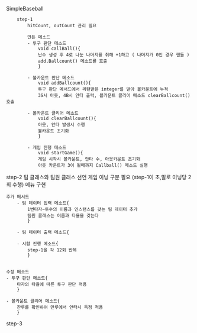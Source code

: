 SimpleBaseball
        
        step-1
            hitCount, outCount 관리 필요
        
            만든 메소드
            - 투구 판단 메소드
                void callBall(){
                난수 생성 후 4로 나눈 나머지를 취해 +1하고 ( 나머지가 0인 경우 핸들 )
                add.Ballcount() 메소드를 호출
                }  
                
            - 볼카운트 판단 메소드 
                void addBallcount(){
                투구 판단 메서드에서 리턴받은 integer를 받아 볼카운트에 누적
                3S시 아웃, 4B시 안타 출력, 볼카운트 클리어 메소드 clearBallcount() 호출
                
            - 볼카운트 클리어 메소드
                void clearBallcount(){
                아웃, 안타 발생시 수행
                볼카운트 초기화
                }
                
            - 게임 진행 메소드
                void startGame(){
                게임 시작시 볼카운트, 안타 수, 아웃카운트 초기화
                아웃 카운트가 3이 될때까지 Callball() 메소드 실행
                
step-2
    팀 클래스와 팀원 클래스 선언
    게임 이닝 구분 필요 (step-1이 초,말로 이닝당 2회 수행)
    메뉴 구현
    
    추가 메서드
        - 팀 데이터 입력 메소드{
            1번타자~투수의 이름과 인스턴스를 갖는 팀 데이터 추가
            팀원 클래스는 이름과 타율을 갖는다
            }
            
        - 팀 데이터 출력 메소드{
                
        - 시합 진행 메소드{
            step-1을 각 12회 반복
            }
            

    수정 메소드
    - 투구 판단 메소드{
        타자의 타율에 따른 투구 판단 적용
        }
        
    - 볼카운트 클리어 메소드{
        잔루를 확인하여 만루에서 안타시 득점 적용
        }
        
    
        
       
step-3